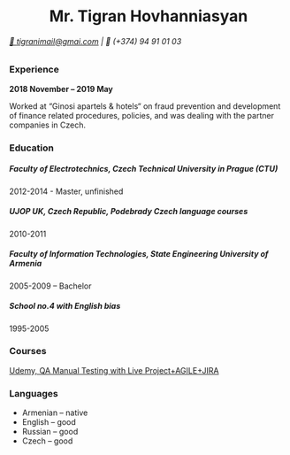 <div align="center"> 
<h1><b>Mr. Tigran Hovhanniasyan</b></h1>
</div>

###### [📧 tigranimail@gmai.com](mailto:tigranimail@gmai.com) | 📱 (+374) 94 91 01 03

### __Experience__

__2018 November – 2019 May__

Worked at “Ginosi apartels & hotels“ on fraud prevention and development of
finance related procedures, policies, and was dealing with the partner companies in Czech.

### __Education__

##### Faculty of Electrotechnics, Czech Technical University in Prague (CTU)
2012-2014 - Master, unfinished

##### UJOP UK, Czech Republic, Podebrady Czech language courses
2010-2011

##### Faculty of Information Technologies, State Engineering University of Armenia 
2005-2009 – Bachelor

##### School no.4 with English bias
1995-2005

### __Courses__

[Udemy, QA Manual Testing with Live Project+AGILE+JIRA](https://www.udemy.com/course/specialize-in-software-testing-with-real-examples-agile-jira/)

### __Languages__

* Armenian – native
* English – good
* Russian – good
* Czech – good
